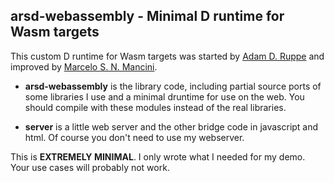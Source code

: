  ## arsd-webassembly - Minimal D runtime for Wasm targets
 
This custom D runtime for Wasm targets was started by [Adam D. Ruppe](https://github.com/adamdruppe) and improved by [Marcelo S. N. Mancini](https://github.com/MrcSnm).

- **arsd-webassembly** is the library code, including partial source ports
of some libraries I use and a minimal druntime for use on the web.
You should compile with these modules instead of the real libraries.

- **server** is a little web server and the other bridge code in javascript
and html. Of course you don't need to use my webserver.

This is **EXTREMELY MINIMAL**. I only wrote what I needed for my demo. Your
use cases will probably not work.
